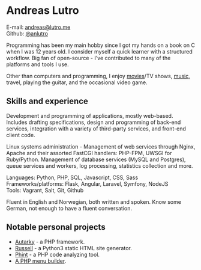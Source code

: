 # Andreas Lutro

E-mail: [andreas@lutro.me](mailto:andreas@lutro.me)  
Github: [@anlutro](https://github.com/anlutro)

Programming has been my main hobby since I got my hands on a book on C when I
was 12 years old. I consider myself a quick learner with a structured workflow.
Big fan of open-source - I've contributed to many of the platforms and tools I
use.

Other than computers and programming, I enjoy [movies](/movies)/TV shows,
[music](/music), travel, playing the guitar, and the occasional video game.

## Skills and experience

Development and programming of applications, mostly web-based. Includes drafting
specifications, design and programming of back-end services, integration with
a variety of third-party services, and front-end client code.

Linux systems administration - Management of web services through Nginx, Apache
and their assorted FastCGI handlers: PHP-FPM, UWSGI for Ruby/Python. Management
of database services (MySQL and Postgres), queue services and workers, log
processing, statistics collection and more.

Languages: Python, PHP, SQL, Javascript, CSS, Sass  
Frameworks/platforms: Flask, Angular, Laravel, Symfony, NodeJS  
Tools: Vagrant, Salt, Git, Github

Fluent in English and Norwegian, both written and spoken. Know some German, not
enough to have a fluent conversation.

## Notable personal projects

- [Autarky](http://autarky.lutro.me) - a PHP framework.
- [Russell](https://github.com/anlutro/russell) - a Python3 static HTML site
  generator.
- [Phint](https://github.com/anlutro/phint) - a PHP code analyzing tool.
- [A PHP menu builder](https://github.com/anlutro/php-menu).
